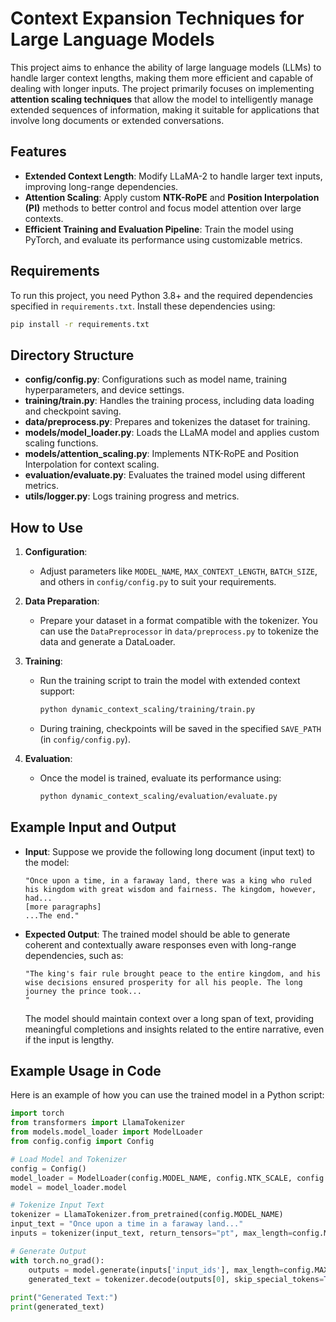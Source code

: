 # Context Expansion Techniques for Large Language Models

This project aims to enhance the ability of large language models (LLMs) to handle larger context lengths, making them more efficient and capable of dealing with longer inputs. The project primarily focuses on implementing **attention scaling techniques** that allow the model to intelligently manage extended sequences of information, making it suitable for applications that involve long documents or extended conversations.

## Features
- **Extended Context Length**: Modify LLaMA-2 to handle larger text inputs, improving long-range dependencies.
- **Attention Scaling**: Apply custom **NTK-RoPE** and **Position Interpolation (PI)** methods to better control and focus model attention over large contexts.
- **Efficient Training and Evaluation Pipeline**: Train the model using PyTorch, and evaluate its performance using customizable metrics.

## Requirements
To run this project, you need Python 3.8+ and the required dependencies specified in `requirements.txt`. Install these dependencies using:

```sh
pip install -r requirements.txt
```

## Directory Structure
- **config/config.py**: Configurations such as model name, training hyperparameters, and device settings.
- **training/train.py**: Handles the training process, including data loading and checkpoint saving.
- **data/preprocess.py**: Prepares and tokenizes the dataset for training.
- **models/model_loader.py**: Loads the LLaMA model and applies custom scaling functions.
- **models/attention_scaling.py**: Implements NTK-RoPE and Position Interpolation for context scaling.
- **evaluation/evaluate.py**: Evaluates the trained model using different metrics.
- **utils/logger.py**: Logs training progress and metrics.

## How to Use

1. **Configuration**:
   - Adjust parameters like `MODEL_NAME`, `MAX_CONTEXT_LENGTH`, `BATCH_SIZE`, and others in `config/config.py` to suit your requirements.

2. **Data Preparation**:
   - Prepare your dataset in a format compatible with the tokenizer. You can use the `DataPreprocessor` in `data/preprocess.py` to tokenize the data and generate a DataLoader.

3. **Training**:
   - Run the training script to train the model with extended context support:
     ```sh
     python dynamic_context_scaling/training/train.py
     ```
   - During training, checkpoints will be saved in the specified `SAVE_PATH` (in `config/config.py`).

4. **Evaluation**:
   - Once the model is trained, evaluate its performance using:
     ```sh
     python dynamic_context_scaling/evaluation/evaluate.py
     ```

## Example Input and Output

- **Input**: Suppose we provide the following long document (input text) to the model:
  ```
  "Once upon a time, in a faraway land, there was a king who ruled his kingdom with great wisdom and fairness. The kingdom, however, had...
  [more paragraphs]
  ...The end."
  ```
  
- **Expected Output**: The trained model should be able to generate coherent and contextually aware responses even with long-range dependencies, such as:
  ```
  "The king's fair rule brought peace to the entire kingdom, and his wise decisions ensured prosperity for all his people. The long journey the prince took...
  "
  ```
  The model should maintain context over a long span of text, providing meaningful completions and insights related to the entire narrative, even if the input is lengthy.

## Example Usage in Code

Here is an example of how you can use the trained model in a Python script:

```python
import torch
from transformers import LlamaTokenizer
from models.model_loader import ModelLoader
from config.config import Config

# Load Model and Tokenizer
config = Config()
model_loader = ModelLoader(config.MODEL_NAME, config.NTK_SCALE, config.PI_WINDOW_SIZE, device=config.DEVICE)
model = model_loader.model

# Tokenize Input Text
tokenizer = LlamaTokenizer.from_pretrained(config.MODEL_NAME)
input_text = "Once upon a time in a faraway land..."
inputs = tokenizer(input_text, return_tensors="pt", max_length=config.MAX_CONTEXT_LENGTH, truncation=True).to(config.DEVICE)

# Generate Output
with torch.no_grad():
    outputs = model.generate(inputs['input_ids'], max_length=config.MAX_CONTEXT_LENGTH + 50)
    generated_text = tokenizer.decode(outputs[0], skip_special_tokens=True)
    
print("Generated Text:")
print(generated_text)
```
